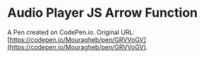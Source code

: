 # Audio Player JS Arrow Function

A Pen created on CodePen.io. Original URL: [https://codepen.io/Mouragheb/pen/GRVVoGV](https://codepen.io/Mouragheb/pen/GRVVoGV).

